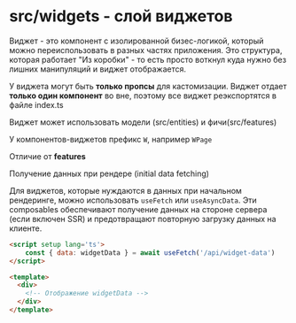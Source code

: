 # src/widgets -  слой виджетов

Виджет - это компонент с изолированной бизес-логикой, который можно переиспользовать в разных частях приложения.
Это структура, которая работает "Из коробки" -  то есть просто воткнул куда нужно без лишних манипуляций и виджет отображается.

У виджета могут быть **только пропсы** для кастомизации.
Виджет отдает **только один компонент** во вне, поэтому все виджет реэкспортятся в файле index.ts

Виджет может использовать модели (src/entities) и фичи(src/features)

У компонентов-виджетов префикс `W`, например `WPage`

Отличие от **features**

Получение данных при рендере (initial data fetching)

Для виджетов, которые нуждаются в данных при начальном рендеринге, можно использовать `useFetch` или `useAsyncData`. Эти composables обеспечивают получение данных на стороне сервера (если включен SSR) и предотвращают повторную загрузку данных на клиенте.

```html
<script setup lang='ts'>
    const { data: widgetData } = await useFetch('/api/widget-data')
</script>

<template>
  <div>
    <!-- Отображение widgetData -->
  </div>
</template>
